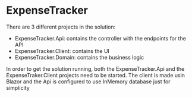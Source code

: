 # ExpenseTracker
There are 3 different projects in the solution:
- ExpenseTracker.Api: contains the controller with the endpoints for the API
- ExpenseTracker.Client: contains the UI
- ExpenseTracker.Domain: contains the business logic

In order to get the solution running, both the ExpenseTracker.Api and the ExpenseTraker.Client projects need to be started. The client is made usin Blazor and the Api is configured to use InMemory database just for simplicity

